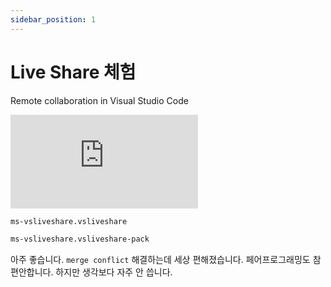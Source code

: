 ```yaml
---
sidebar_position: 1
---
```


# Live Share 체험

Remote collaboration in Visual Studio Code

<iframe class="codepen" src="https://www.youtube.com/embed/A2ceblXTBBc" title="YouTube video player" frameborder="0" allow="accelerometer; autoplay; clipboard-write; encrypted-media; gyroscope; picture-in-picture; web-share" allowfullscreen></iframe>

```txt
ms-vsliveshare.vsliveshare
```

```txt
ms-vsliveshare.vsliveshare-pack
```

아주 좋습니다. `merge conflict` 해결하는데 세상 편해졌습니다. 페어프로그래밍도 참 편안합니다. 하지만 생각보다 자주 안 씁니다.
